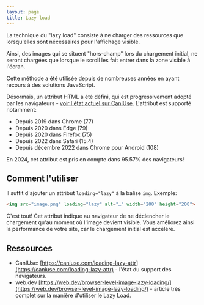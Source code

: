 ```yaml
---
layout: page
title: Lazy load
---
```


La technique du "lazy load" consiste à ne charger des ressources que lorsqu'elles sont nécessaires pour l'affichage visible.

Ainsi, des images qui se situent "hors-champ" lors du chargement initial, ne seront chargées que lorsque le scroll les fait entrer dans la zone visible à l'écran.

Cette méthode a été utilisée depuis de nombreuses années en ayant recours à des solutions JavaScript.

Désormais, un attribut HTML a été défini, qui est progressivement adopté par les navigateurs - [voir l'état actuel sur CanIUse](https://caniuse.com/loading-lazy-attr). L'attribut est supporté notamment:

- Depuis 2019 dans Chrome (77)
- Depuis 2020 dans Edge (79)
- Depuis 2020 dans Firefox (75)
- Depuis 2022 dans Safari (15.4)
- Depuis décembre 2022 dans Chrome pour Android (108)

En 2024, cet attribut est pris en compte dans 95.57% des navigateurs!

## Comment l'utiliser

Il suffit d'ajouter un attribut `loading="lazy"` à la balise `img`. Exemple:

```html
<img src="image.png" loading="lazy" alt="…" width="200" height="200">
```

C'est tout! Cet attribut indique au navigateur de ne déclencher le chargement qu'au moment où l'image devient visible. Vous améliorez ainsi la performance de votre site, car le chargement initial est accéléré.

## Ressources

- CanIUse: [https://caniuse.com/loading-lazy-attr](https://caniuse.com/loading-lazy-attr) - l'état du support des navigateurs.
- web.dev [https://web.dev/browser-level-image-lazy-loading/](https://web.dev/browser-level-image-lazy-loading/) - article très complet sur la manière d'utiliser le Lazy Load.
